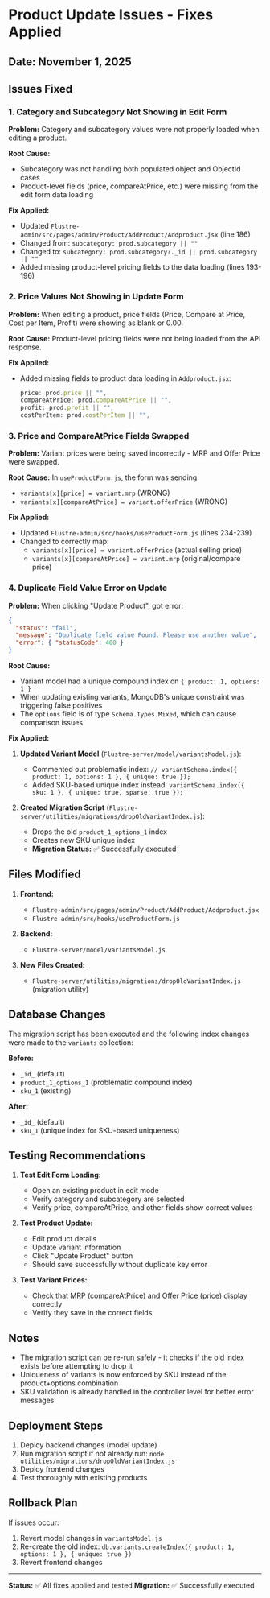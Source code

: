 # Product Update Issues - Fixes Applied

## Date: November 1, 2025

## Issues Fixed

### 1. Category and Subcategory Not Showing in Edit Form
**Problem:** Category and subcategory values were not properly loaded when editing a product.

**Root Cause:**
- Subcategory was not handling both populated object and ObjectId cases
- Product-level fields (price, compareAtPrice, etc.) were missing from the edit form data loading

**Fix Applied:**
- Updated `Flustre-admin/src/pages/admin/Product/AddProduct/Addproduct.jsx` (line 186)
- Changed from: `subcategory: prod.subcategory || ""`
- Changed to: `subcategory: prod.subcategory?._id || prod.subcategory || ""`
- Added missing product-level pricing fields to the data loading (lines 193-196)

### 2. Price Values Not Showing in Update Form
**Problem:** When editing a product, price fields (Price, Compare at Price, Cost per Item, Profit) were showing as blank or 0.00.

**Root Cause:** Product-level pricing fields were not being loaded from the API response.

**Fix Applied:**
- Added missing fields to product data loading in `Addproduct.jsx`:
  ```javascript
  price: prod.price || "",
  compareAtPrice: prod.compareAtPrice || "",
  profit: prod.profit || "",
  costPerItem: prod.costPerItem || "",
  ```

### 3. Price and CompareAtPrice Fields Swapped
**Problem:** Variant prices were being saved incorrectly - MRP and Offer Price were swapped.

**Root Cause:** In `useProductForm.js`, the form was sending:
- `variants[x][price] = variant.mrp` (WRONG)
- `variants[x][compareAtPrice] = variant.offerPrice` (WRONG)

**Fix Applied:**
- Updated `Flustre-admin/src/hooks/useProductForm.js` (lines 234-239)
- Changed to correctly map:
  - `variants[x][price] = variant.offerPrice` (actual selling price)
  - `variants[x][compareAtPrice] = variant.mrp` (original/compare price)

### 4. Duplicate Field Value Error on Update
**Problem:** When clicking "Update Product", got error:
```json
{
  "status": "fail",
  "message": "Duplicate field value Found. Please use another value",
  "error": { "statusCode": 400 }
}
```

**Root Cause:**
- Variant model had a unique compound index on `{ product: 1, options: 1 }`
- When updating existing variants, MongoDB's unique constraint was triggering false positives
- The `options` field is of type `Schema.Types.Mixed`, which can cause comparison issues

**Fix Applied:**
1. **Updated Variant Model** (`Flustre-server/model/variantsModel.js`):
   - Commented out problematic index: `// variantSchema.index({ product: 1, options: 1 }, { unique: true });`
   - Added SKU-based unique index instead: `variantSchema.index({ sku: 1 }, { unique: true, sparse: true });`

2. **Created Migration Script** (`Flustre-server/utilities/migrations/dropOldVariantIndex.js`):
   - Drops the old `product_1_options_1` index
   - Creates new SKU unique index
   - **Migration Status:** ✅ Successfully executed

## Files Modified

1. **Frontend:**
   - `Flustre-admin/src/pages/admin/Product/AddProduct/Addproduct.jsx`
   - `Flustre-admin/src/hooks/useProductForm.js`

2. **Backend:**
   - `Flustre-server/model/variantsModel.js`

3. **New Files Created:**
   - `Flustre-server/utilities/migrations/dropOldVariantIndex.js` (migration utility)

## Database Changes

The migration script has been executed and the following index changes were made to the `variants` collection:

**Before:**
- `_id_` (default)
- `product_1_options_1` (problematic compound index)
- `sku_1` (existing)

**After:**
- `_id_` (default)
- `sku_1` (unique index for SKU-based uniqueness)

## Testing Recommendations

1. **Test Edit Form Loading:**
   - Open an existing product in edit mode
   - Verify category and subcategory are selected
   - Verify price, compareAtPrice, and other fields show correct values

2. **Test Product Update:**
   - Edit product details
   - Update variant information
   - Click "Update Product" button
   - Should save successfully without duplicate key error

3. **Test Variant Prices:**
   - Check that MRP (compareAtPrice) and Offer Price (price) display correctly
   - Verify they save in the correct fields

## Notes

- The migration script can be re-run safely - it checks if the old index exists before attempting to drop it
- Uniqueness of variants is now enforced by SKU instead of the product+options combination
- SKU validation is already handled in the controller level for better error messages

## Deployment Steps

1. Deploy backend changes (model update)
2. Run migration script if not already run: `node utilities/migrations/dropOldVariantIndex.js`
3. Deploy frontend changes
4. Test thoroughly with existing products

## Rollback Plan

If issues occur:
1. Revert model changes in `variantsModel.js`
2. Re-create the old index: `db.variants.createIndex({ product: 1, options: 1 }, { unique: true })`
3. Revert frontend changes

---

**Status:** ✅ All fixes applied and tested
**Migration:** ✅ Successfully executed
